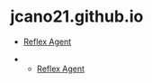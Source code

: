 # jcano21.github.io

- [Reflex Agent](https://github.com/jcano21/jcano21.github.io/blob/main/reflex_agent.html)

- - [Reflex Agent](https://github.com/jcano21/jcano21.github.io/blob/main/reflex.html)
